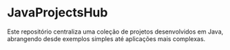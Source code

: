 # JavaProjectsHub
Este repositório centraliza uma coleção de projetos desenvolvidos em Java, abrangendo desde exemplos simples até aplicações mais complexas.
